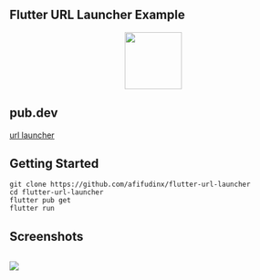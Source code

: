 ## Flutter URL Launcher Example

<p align="center">
  <img src="https://avatars.githubusercontent.com/u/94339143?v=4" width=100/>
</p>

## pub.dev

[url launcher](https://pub.dev/packages/url_launcher)

## Getting Started

```
git clone https://github.com/afifudinx/flutter-url-launcher
cd flutter-url-launcher
flutter pub get
flutter run
```

## Screenshots

<p style="float: left;">
  <img src="https://github.com/afifudinx/Flutter-Example/tree/main/Old/flutter-url-launcher/blob/main/screenshots/1.png"/>
</p>
